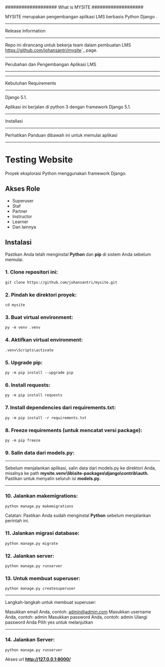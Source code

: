 ###################
What is MYSITE
###################

MYSITE merupakan pengembangan aplikasi LMS berbasis  Python Django .

*******************
Release Information
*******************

Repo  ini dirancang untuk bekerja team dalam pembuatan LMS
<https://github.com/johansantri/mysite>`_ page.

**************************
Perubahan dan Pengembangan Aplikasi LMS
**************************


*******************
Kebutuhan Requirements
*******************

Django 5.1.

Aplikasi ini berjalan di python 3 dengan framework Django 5.1.

************
Installasi
************

Perhatikan Panduan dibawah ini untuk memulai aplikasi





***************
# Testing Website
Proyek eksplorasi Python menggunakan framework Django.

## Akses Role
- Superuser
- Staf
- Partner
- Instructor
- Learner
- Dan lainnya

## Instalasi

Pastikan Anda telah menginstal **Python** dan **pip** di sistem Anda sebelum memulai.

### 1. Clone repositori ini:
```shell
git clone https://github.com/johansantri/mysite.git
```
### 2. Pindah ke direktori proyek:
```shell
cd mysite
```
### 3. Buat virtual environment:
```shell
py -m venv .venv
```
### 4. Aktifkan virtual environment:
```shell
.venv\Scripts\activate
```
### 5. Upgrade pip:
```shell
py -m pip install --upgrade pip
```
### 6. Install requests:
```shell
py -m pip install requests
```
### 7. Install dependencies dari requirements.txt:
```shell
py -m pip install -r requirements.txt
```
### 8. Freeze requirements (untuk mencatat versi package):
```shell
py -m pip freeze
```
### 9. Salin data dari models.py:

*****
Sebelum menjalankan aplikasi, salin data dari models.py ke direktori Anda, misalnya ke path **mysite\.venv\lib\site-packages\django\contrib\auth.**
Pastikan untuk menyalin seluruh isi **models.py.**
*****
### 10. Jalankan makemigrations:
```shell
python manage.py makemigrations
```

Catatan:
Pastikan Anda sudah menginstal **Python** sebelum menjalankan perintah ini.

### 11. Jalankan migrasi database:
```shell
python manage.py migrate
```
### 12. Jalankan server:
```shell
python manage.py runserver
```
### 13. Untuk membuat superuser:
```shell
python manage.py createsuperuser
```
****
Langkah-langkah untuk membuat superuser:

Masukkan email Anda, contoh: admin@admin.com
Masukkan username Anda, contoh: admin
Masukkan password Anda, contoh: admin
Ulangi password Anda
Pilih yes untuk melanjutkan
****
### 14. Jalankan Server:
```shell
python manage.py runserver
```
Akses url **http://127.0.0.1:8000/**